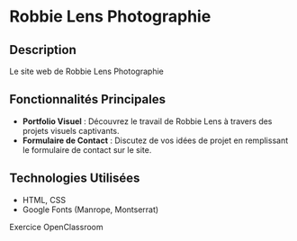 # Robbie Lens Photographie

## Description

Le site web de Robbie Lens Photographie 


## Fonctionnalités Principales

- **Portfolio Visuel** : Découvrez le travail de Robbie Lens à travers des projets visuels captivants.
- **Formulaire de Contact** : Discutez de vos idées de projet en remplissant le formulaire de contact sur le site.

## Technologies Utilisées

- HTML, CSS
- Google Fonts (Manrope, Montserrat)

Exercice OpenClassroom
